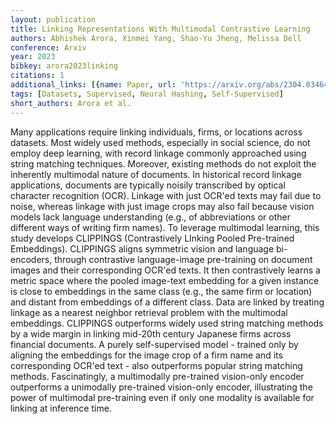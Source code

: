 ```yaml
---
layout: publication
title: Linking Representations With Multimodal Contrastive Learning
authors: Abhishek Arora, Xinmei Yang, Shao-Yu Jheng, Melissa Dell
conference: Arxiv
year: 2023
bibkey: arora2023linking
citations: 1
additional_links: [{name: Paper, url: 'https://arxiv.org/abs/2304.03464'}]
tags: [Datasets, Supervised, Neural Hashing, Self-Supervised]
short_authors: Arora et al.
---
```

Many applications require linking individuals, firms, or locations across
datasets. Most widely used methods, especially in social science, do not employ
deep learning, with record linkage commonly approached using string matching
techniques. Moreover, existing methods do not exploit the inherently multimodal
nature of documents. In historical record linkage applications, documents are
typically noisily transcribed by optical character recognition (OCR). Linkage
with just OCR'ed texts may fail due to noise, whereas linkage with just image
crops may also fail because vision models lack language understanding (e.g., of
abbreviations or other different ways of writing firm names). To leverage
multimodal learning, this study develops CLIPPINGS (Contrastively LInking
Pooled Pre-trained Embeddings). CLIPPINGS aligns symmetric vision and language
bi-encoders, through contrastive language-image pre-training on document images
and their corresponding OCR'ed texts. It then contrastively learns a metric
space where the pooled image-text embedding for a given instance is close to
embeddings in the same class (e.g., the same firm or location) and distant from
embeddings of a different class. Data are linked by treating linkage as a
nearest neighbor retrieval problem with the multimodal embeddings. CLIPPINGS
outperforms widely used string matching methods by a wide margin in linking
mid-20th century Japanese firms across financial documents. A purely
self-supervised model - trained only by aligning the embeddings for the image
crop of a firm name and its corresponding OCR'ed text - also outperforms
popular string matching methods. Fascinatingly, a multimodally pre-trained
vision-only encoder outperforms a unimodally pre-trained vision-only encoder,
illustrating the power of multimodal pre-training even if only one modality is
available for linking at inference time.